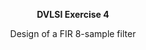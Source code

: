 <p align="center"><strong>DVLSI Exercise 4</strong></p> 
<p align="center">Design of a FIR 8-sample filter</p>
